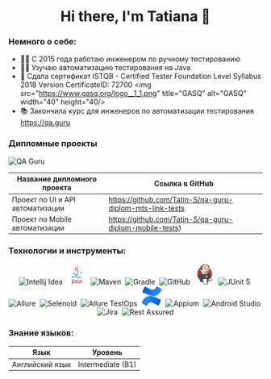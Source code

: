 <!--### Hi there, I'm Tatiana 👋-->
<h1 align="center">Hi there, I'm Tatiana 👋</h1>

### Немного о себе:

 - :technologist: С 2015 года работаю инженером по ручному тестированию
 - :astronaut: Узучаю автоматизацию тестирования на Java
 - :green_book: Сдала сертификат ISTQB - Certified Tester Foundation Level Syllabus 2018 Version CertificateID: 72700 <img src="https://www.gasq.org/logo__1_1.png" title="GASQ" alt="GASQ" width="40" height="40/>&nbsp;
 - :books: Закончила курс для инженеров по автоматизации тестирования https://qa.guru


### Дипломные проекты

<p align="left">  
 <img src="https://avatars.githubusercontent.com/u/65260527?s=200&v=4" title="QA Guru" alt="QA Guru" width="70" height="70"/>&nbsp;
</p>
 
  |Название дипломного проекта      |Ссылка в GitHub                                    
  |-------------------------------- |---------------------------------------------------------|
  | Проект по UI и API автоматизации| https://github.com/Tatin-S/qa-guru-diplom-mts-link-tests|    
  | Проект по Mobile автоматизации  | https://github.com/Tatin-S/qa-guru-diplom-mobile-tests) |  
  
 
 ### Технологии и инструменты:

<p align="center">  
  <img src="https://img.icons8.com/color/48/000000/intellij-idea.png" title="Intellij Idea" alt="Intellij Idea" width="40" height="40"/>&nbsp; 
  <img src="https://github.com/devicons/devicon/blob/master/icons/java/java-original-wordmark.svg" title="Java" alt="Java" width="40" height="40"/>&nbsp;
  <img src="https://www.svgrepo.com/show/354051/maven.svg" title="Maven"  alt="Maven" width="40" height="40"/>&nbsp;
  <img src="https://plugins.gradle.org/shared-assets/shared/images/elephant-corner.png" title="Gradle"  alt="Gradle" width="40" height="40"/>&nbsp;
  <img src="https://img.icons8.com/glyph-neue/344/github.png" title="GitHub" alt="GitHub" width="40" height="40"/>&nbsp;
  <img src="https://github.com/devicons/devicon/blob/master/icons/jenkins/jenkins-original.svg"  title="Jenkins" alt="Jenkins" width="40" height="40"/>&nbsp;
  <img src="https://miro.medium.com/max/1400/1*J8sjpKQJswCKiPUYVefbgQ.jpeg" title="JUnit 5" alt="JUnit 5" width="70" height="40"/>&nbsp;
  <img src="https://images.opencollective.com/allure-report/f14e715/logo/256.png" title="Allure" alt="Allure" width="40" height="40"/>&nbsp;
  <img src="https://avatars.githubusercontent.com/u/26328913?s=400&v=4" title="Selenoid" alt="Selenoid" width="50" height="40"/>&nbsp;
  <img src="https://plugins.jetbrains.com/files/12513/183932/icon/pluginIcon.svg" title="Allure TestOps" alt="Allure TestOps" width="40" height="40"/>&nbsp;
  <img src="https://github.com/devicons/devicon/blob/master/icons/confluence/confluence-original.svg" title="Confluence" alt="Confluence" width="40" height="40"/>&nbsp;
  <img src="https://avatars.githubusercontent.com/u/3221291?s=200&v=4" title="Appium" alt="Appium" width="40" height="40"/>&nbsp; 
  <img src="https://cdn.worldvectorlogo.com/logos/android-studio-1.svg" title="Android Studio" alt="Android Studio" width="40" height="40"/>&nbsp; 
  <img src="https://img.icons8.com/color/96/jira.png" title="Jira" alt="Jira" width="40" height="40"/>&nbsp;  
  <img src="https://avatars.githubusercontent.com/u/19369327?s=200&v=4" title="Rest Assured" alt="Rest Assured" width="40" height="40" /> 
  </p>
  
  
  ### Знание языков: 
  
  |Язык               |Уровень             |                        
  |-------------------|--------------------|   
  | Английский язык	  | Intermediate (B1)  |  
   
  
    
                                                                                                  
<!---
Tatin-S/Tatin-S is a ✨ special ✨ repository because its `README.md` (this file) appears on your GitHub profile.
You can click the Preview link to take a look at your changes.
--->

